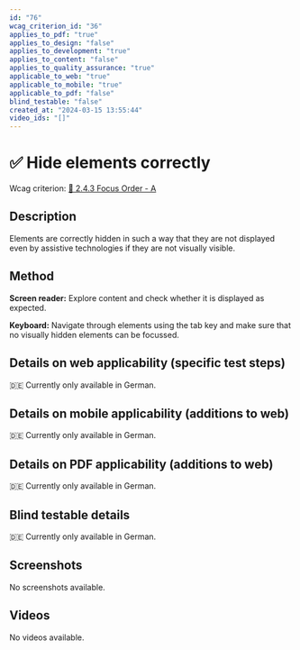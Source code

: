 ```yaml
---
id: "76"
wcag_criterion_id: "36"
applies_to_pdf: "true"
applies_to_design: "false"
applies_to_development: "true"
applies_to_content: "false"
applies_to_quality_assurance: "true"
applicable_to_web: "true"
applicable_to_mobile: "true"
applicable_to_pdf: "false"
blind_testable: "false"
created_at: "2024-03-15 13:55:44"
video_ids: "[]"
---
```


# ✅ Hide elements correctly

Wcag criterion: [📜 2.4.3 Focus Order - A](..)

## Description

Elements are correctly hidden in such a way that they are not displayed even by assistive technologies if they are not visually visible.

## Method

**Screen reader:** Explore content and check whether it is displayed as expected.

**Keyboard:** Navigate through elements using the tab key and make sure that no visually hidden elements can be focussed.

## Details on web applicability (specific test steps)

🇩🇪 Currently only available in German.

## Details on mobile applicability (additions to web)

🇩🇪 Currently only available in German.

## Details on PDF applicability (additions to web)

🇩🇪 Currently only available in German.

## Blind testable details

🇩🇪 Currently only available in German.

## Screenshots

No screenshots available.

## Videos

No videos available.
